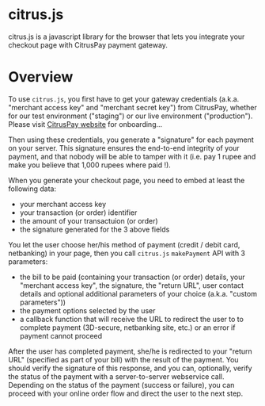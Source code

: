 citrus.js
=========

citrus.js is a javascript library for the browser that lets you integrate your checkout page with CitrusPay payment gateway.

# Overview

To use `citrus.js`, you first have to get your gateway credentials (a.k.a. "merchant access key" and "merchant secret key") from CitrusPay, whether for our test environment ("staging") or our live environment ("production"). Please visit [CitrusPay website](http://www.citruspay.com) for onboarding...

Then using these credentials, you generate a "signature" for each payment on your server. This signature ensures the end-to-end integrity of your payment, and that nobody will be able to tamper with it (i.e. pay 1 rupee and make you believe that 1,000 rupees where paid !).

When you generate your checkout page, you need to embed at least the following data:
* your merchant access key
* your transaction (or order) identifier
* the amount of your transactuion (or order)
* the signature generated for the 3 above fields

You let the user choose her/his method of payment (credit / debit card, netbanking) in your page, then you call `citrus.js` `makePayment` API with 3 parameters:
* the bill to be paid (containing your transaction (or order) details, your "merchant access key", the signature, the "return URL", user contact details and optional additional parameters of your choice (a.k.a. "custom parameters"))
* the payment options selected by the user
* a callback function that will receive the URL to redirect the user to to complete payment (3D-secure, netbanking site, etc.) or an error if payment cannot proceed

After the user has completed payment, she/he is redirected to your "return URL" (specified as part of your bill) with the result of the payment. You should verify the signature of this response, and you can, optionally, verify the status of the payment with a server-to-server webservice call. Depending on the status of the payment (success or failure), you can proceed with your online order flow and direct the user to the next step.
